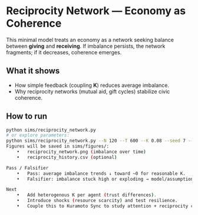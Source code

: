 # Reciprocity Network — Economy as Coherence

This minimal model treats an economy as a network seeking balance between **giving** and **receiving**.
If imbalance persists, the network fragments; if it decreases, coherence emerges.

## What it shows
- How simple feedback (coupling **K**) reduces average imbalance.
- Why reciprocity networks (mutual aid, gift cycles) stabilize civic coherence.

## How to run
```bash
python sims/reciprocity_network.py
# or explore parameters:
python sims/reciprocity_network.py --N 120 --T 600 --K 0.08 --seed 7 --save-csv
Figures will be saved in sims/figures/:
	•	reciprocity_network.png (imbalance over time)
	•	reciprocity_history.csv (optional)

Pass / Falsifier
	•	Pass: average imbalance trends ↓ toward ~0 for reasonable K.
	•	Falsifier: imbalance stuck high or exploding → model/assumption needs revision.

Next
	•	Add heterogenous K per agent (trust differences).
	•	Introduce shocks (resource scarcity) and test resilience.
	•	Couple this to Kuramoto Sync to study attention + reciprocity co-dynamics.
